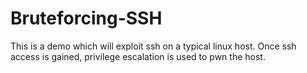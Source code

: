 # Bruteforcing-SSH
This is a demo which will exploit ssh on a typical linux host. Once ssh access is gained, privilege escalation is used to pwn the host. 
